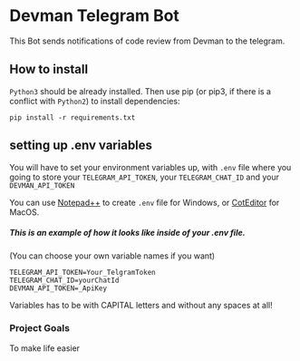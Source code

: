# Devman Telegram Bot
This Bot sends notifications of code review from Devman to the telegram.
  
   
## How to install
`Python3` should be already installed. Then use pip (or pip3, if there is a conflict with `Python2`) to install dependencies:   

```
pip install -r requirements.txt
```  
## setting up .env variables   
  You will  have to set your environment variables up, with `.env` file where you going to store
  your `TELEGRAM_API_TOKEN`, your `TELEGRAM_CHAT_ID` and your `DEVMAN_API_TOKEN`  
  

You can use [Notepad++](https://notepad-plus-plus.org/downloads/) to create `.env` file for Windows,
or [CotEditor](https://coteditor.com/) for MacOS.
  
##### This is an example of how it looks like inside of your .env file. 
(You can choose your own variable names if you want)  
```
TELEGRAM_API_TOKEN=Your_TelgramToken
TELEGRAM_CHAT_ID=yourChatId
DEVMAN_API_TOKEN=_ApiKey
```

Variables has to be with CAPITAL letters and without any spaces at all!  

### Project Goals  
To make life easier
 
